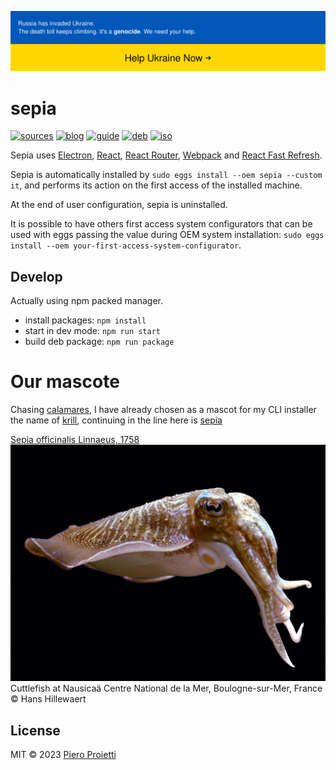 [![Stand With Ukraine](https://raw.githubusercontent.com/vshymanskyy/StandWithUkraine/main/banner2-direct.svg)](https://vshymanskyy.github.io/StandWithUkraine)

sepia
=======
[![sources](https://img.shields.io/badge/github-sources-cyan)](https://github.com/pieroproietti/sepia)
[![blog](https://img.shields.io/badge/blog-penguin's%20eggs-cyan)](https://penguins-eggs.net)
[![guide](https://img.shields.io/badge/guide-penguin's%20eggs-cyan)](https://penguins-eggs.net/book/)
[![deb](https://img.shields.io/badge/deb-packages-blue)](https://sourceforge.net/projects/penguins-eggs/files/DEBS)
[![iso](https://img.shields.io/badge/iso-images-cyan)](https://sourceforge.net/projects/penguins-eggs/files/ISOS)

<p>
  Sepia uses <a href="https://electron.atom.io/">Electron</a>, <a href="https://facebook.github.io/react/">React</a>, <a href="https://github.com/reactjs/react-router">React Router</a>, <a href="https://webpack.js.org/">Webpack</a> and <a href="https://www.npmjs.com/package/react-refresh">React Fast Refresh</a>.
</p>

Sepia is automatically installed by ```sudo eggs install --oem sepia --custom it```, and performs its action on the first access of the installed machine.

At the end of user configuration, sepia is uninstalled.

It is possible to have others first access system configurators that can be used with eggs passing the value during OEM system installation: ```sudo eggs install --oem your-first-access-system-configurator```.

 ## Develop
Actually using npm packed manager. 
 * install packages: ```npm install```
 * start in dev mode: ```npm run start```
 * build deb package: ```npm run package```

# 
# Our mascote

Chasing [calamares](https://calamares.io/), I have already chosen as a mascot for my CLI installer the name of [krill](https://penguins-eggs), continuing in the line here is [sepia](https://github.com/pieroproietti/sepia)


[Sepia officinalis Linnaeus, 1758](https://en.wikipedia.org/wiki/Common_cuttlefish)
![sepia](assets/sepia.jpg) Cuttlefish at Nausicaä Centre National de la Mer, Boulogne-sur-Mer, France © Hans Hillewaert

## License

MIT © 2023 [Piero Proietti](https://github.com/pieroproietti/LICENZE)
